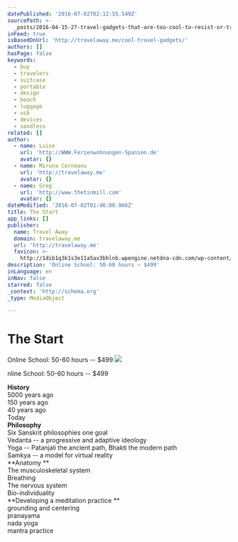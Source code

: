 ```yaml
---
datePublished: '2016-07-02T02:12:55.549Z'
sourcePath: >-
  _posts/2016-04-15-27-travel-gadgets-that-are-too-cool-to-resist-or-travel-away.md
inFeed: true
isBasedOnUrl: 'http://travelaway.me/cool-travel-gadgets/'
authors: []
hasPage: false
keywords:
  - buy
  - travelers
  - suitcase
  - portable
  - design
  - beach
  - luggage
  - usb
  - devices
  - sandless
related: []
author:
  - name: Luise
    url: 'http://WWW.Ferienwohnungen-Spanien.de'
    avatar: {}
  - name: Miruna Corneanu
    url: 'http://travelaway.me'
    avatar: {}
  - name: Greg
    url: 'http://www.thetinmill.com'
    avatar: {}
dateModified: '2016-07-02T01:46:00.966Z'
title: The Start
app_links: []
publisher:
  name: Travel Away
  domain: travelaway.me
  url: 'http://travelaway.me'
  favicon: >-
    http://1dib1q3k1s3e11a5av3bhlnb.wpengine.netdna-cdn.com/wp-content/uploads/2016/01/cropped-newfavta-192x192.png
description: 'Online School: 50-60 hours – $499'
inLanguage: en
inNav: false
starred: false
_context: 'http://schema.org'
_type: MediaObject

---
```

# The Start

Online School: 50-60 hours -- $499
![](https://the-grid-user-content.s3-us-west-2.amazonaws.com/943819b6-7d57-42cf-9f88-247b4296b45f.jpg)

nline School: 50-60 hours -- $499

**History**  
5000 years ago   
150 years ago   
40 years ago   
Today   
**Philosophy**  
Six Sanskrit philosophies one goal   
Vedanta -- a progressive and adaptive ideology   
Yoga -- Patanjali the ancient path, Bhakti the modern path   
Samkya -- a model for virtual reality   
**Anatomy **  
The musculoskeletal system   
Breathing   
The nervous system   
Bio-individuality   
**Developing a meditation practice **  
grounding and centering   
pranayama   
nada yoga   
mantra practice